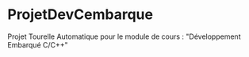 # ProjetDevCembarque

Projet Tourelle Automatique pour le module de cours : "Développement Embarqué C/C++" 
